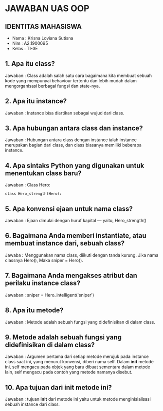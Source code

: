# JAWABAN UAS OOP

## IDENTITAS MAHASISWA

* Nama  : Krisna Loviana Sutisna
* Nim   : A2.1900095
* Kelas : TI-3E

## 1. Apa itu class?
Jawaban :
Class adalah salah satu cara bagaimana kita membuat sebuah kode yang mempunyai behaviour tertentu dan lebih mudah dalam mengorganisasi berbagai fungsi dan state-nya.

## 2. Apa itu instance?
Jawaban :
Instance bisa diartikan sebagai wujud dari class. 

## 3. Apa hubungan antara class dan instance?
Jawaban :
Hubungan antara class dengan instance ialah instance merupakan bagian dari class, dan class biasanya memiliki beberapa instance.

## 4. Apa sintaks Python yang digunakan untuk menentukan class baru?
Jawaban :
Class Hero:

    class Hero_strength(Hero): 

## 5. Apa konvensi ejaan untuk nama class?
Jawaban :
 Ejaan dimulai dengan huruf kapital — yaitu, Hero_strength()

## 6. Bagaimana Anda memberi instantiate, atau membuat instance dari, sebuah class?
Jawaba :
Menggunakan nama class, diikuti dengan tanda kurung.
Jika nama classnya Hero(), Maka  sniper = Hero().

## 7. Bagaimana Anda mengakses atribut dan perilaku instance class?
Jawaban :
sniper = Hero_intelligent('sniper')

## 8. Apa itu metode?
Jawaban :
Metode adalah sebuah fungsi yang didefinisikan di dalam class.

## 9. Metode adalah sebuah fungsi yang didefinisikan di dalam class?
Jawaban :
Argumen pertama dari setiap metode merujuk pada instance class saat ini, yang menurut konvensi, diberi nama self. Dalam __init__ metode ini, self mengacu pada objek yang baru dibuat sementara dalam metode lain, self mengacu pada contoh yang metode namanya disebut.

## 10. Apa tujuan dari __init__ metode ini?
Jawaban :
tujuan __init__ dari metode ini yaitu untuk metode menginisialisasi sebuah instance dari class.